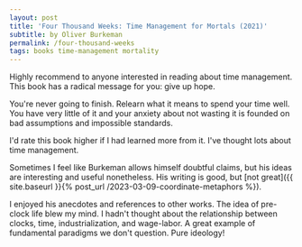```yaml
---
layout: post
title: 'Four Thousand Weeks: Time Management for Mortals (2021)'
subtitle: by Oliver Burkeman
permalink: /four-thousand-weeks
tags: books time-management mortality
---
```


Highly recommend to anyone interested in reading about time management.
This book has a radical message for you: give up hope.
<!--more-->
You're never going to finish.
Relearn what it means to spend your time well.
You have very little of it and your anxiety about not wasting it is founded on bad assumptions and impossible standards.

I'd rate this book higher if I had learned more from it.
I've thought lots about time management.

Sometimes I feel like Burkeman allows himself doubtful claims, but his ideas are interesting and useful nonetheless.
His writing is good, but [not great]({{ site.baseurl }}{% post_url /2023-03-09-coordinate-metaphors %}).

I enjoyed his anecdotes and references to other works.
The idea of pre-clock life blew my mind.
I hadn't thought about the relationship between clocks, time, industrialization, and wage-labor.
A great example of fundamental paradigms we don't question.
Pure ideology!
